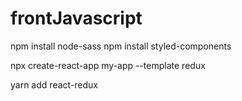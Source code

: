 # frontJavascript

npm install node-sass
npm install styled-components

npx create-react-app my-app --template redux

yarn add react-redux